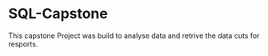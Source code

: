 # SQL-Capstone
This capstone Project was build to analyse data and retrive the data cuts for resports.
